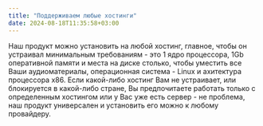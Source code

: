 ```yaml
---
title: "Поддерживаем любые хостинги"
date: 2024-08-18T11:35:58+03:00
---
```


Наш продукт можно установить на любой хостинг, главное, чтобы он устраивал минимальным требованиям - это 1 ядро процессора, 1Gb оперативной памяти и места на диске столько, чтобы уместить все Ваши аудиоматериалы, операционная система - Linux и ахитектура процессора x86. Если какой-либо хостинг Вам не устраивает, или блокируется в какой-либо стране, Вы предпочитаете работать только с определенным хостингом или у Вас уже есть сервер - не проблема, наш продукт универсален и установить его можно к любому провайдеру.

